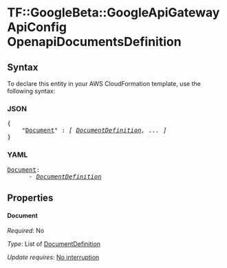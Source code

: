 # TF::GoogleBeta::GoogleApiGatewayApiConfig OpenapiDocumentsDefinition

## Syntax

To declare this entity in your AWS CloudFormation template, use the following syntax:

### JSON

<pre>
{
    "<a href="#document" title="Document">Document</a>" : <i>[ <a href="documentdefinition.md">DocumentDefinition</a>, ... ]</i>
}
</pre>

### YAML

<pre>
<a href="#document" title="Document">Document</a>: <i>
      - <a href="documentdefinition.md">DocumentDefinition</a></i>
</pre>

## Properties

#### Document

_Required_: No

_Type_: List of <a href="documentdefinition.md">DocumentDefinition</a>

_Update requires_: [No interruption](https://docs.aws.amazon.com/AWSCloudFormation/latest/UserGuide/using-cfn-updating-stacks-update-behaviors.html#update-no-interrupt)

